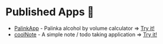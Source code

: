 # Published Apps 🎉

- [PalinkApp](palinkapp.html) - Palinka alcohol by volume calculator => [Try it!](https://palinkapp.coollabs.io/#/)
- [coolNote](coolnote.html) - A simple note / todo taking application => [Try it!](https://note.coollabs.io)
